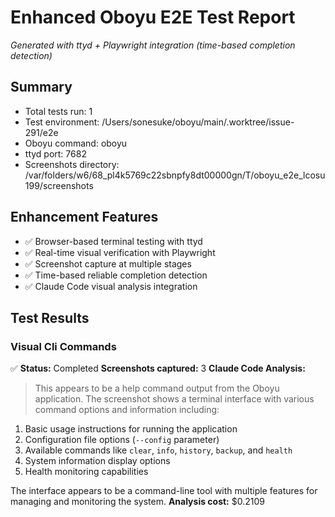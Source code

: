 # Enhanced Oboyu E2E Test Report

*Generated with ttyd + Playwright integration (time-based completion detection)*

## Summary

- Total tests run: 1
- Test environment: /Users/sonesuke/oboyu/main/.worktree/issue-291/e2e
- Oboyu command: oboyu
- ttyd port: 7682
- Screenshots directory: /var/folders/w6/68_pl4k5769c22sbnpfy8dt00000gn/T/oboyu_e2e_lcosu199/screenshots

## Enhancement Features

- ✅ Browser-based terminal testing with ttyd
- ✅ Real-time visual verification with Playwright
- ✅ Screenshot capture at multiple stages
- ✅ Time-based reliable completion detection
- ✅ Claude Code visual analysis integration

## Test Results

### Visual Cli Commands

✅ **Status:** Completed
**Screenshots captured:** 3
**Claude Code Analysis:**
> This appears to be a help command output from the Oboyu application. The screenshot shows a terminal interface with various command options and information including:

1. Basic usage instructions for running the application
2. Configuration file options (`--config` parameter)
3. Available commands like `clear`, `info`, `history`, `backup`, and `health`
4. System information display options
5. Health monitoring capabilities

The interface appears to be a command-line tool with multiple features for managing and monitoring the system.
**Analysis cost:** $0.2109

